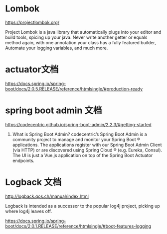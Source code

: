 # Lombok
https://projectlombok.org/

Project Lombok is a java library that automatically plugs into your editor and build tools, spicing up your java.
Never write another getter or equals method again, with one annotation your class has a fully featured builder, Automate your logging variables, and much more.

# actuator文档

https://docs.spring.io/spring-boot/docs/2.0.5.RELEASE/reference/htmlsingle/#production-ready

# spring boot admin 文档

https://codecentric.github.io/spring-boot-admin/2.2.3/#getting-started

1. What is Spring Boot Admin?
codecentric’s Spring Boot Admin is a community project to manage and monitor your Spring Boot ® applications. The applications register with our Spring Boot Admin Client (via HTTP) or are discovered using Spring Cloud ® (e.g. Eureka, Consul). The UI is just a Vue.js application on top of the Spring Boot Actuator endpoints.

# Logback 文档

http://logback.qos.ch/manual/index.html

Logback is intended as a successor to the popular log4j project, picking up where log4j leaves off.

https://docs.spring.io/spring-boot/docs/2.0.1.RELEASE/reference/htmlsingle/#boot-features-logging

